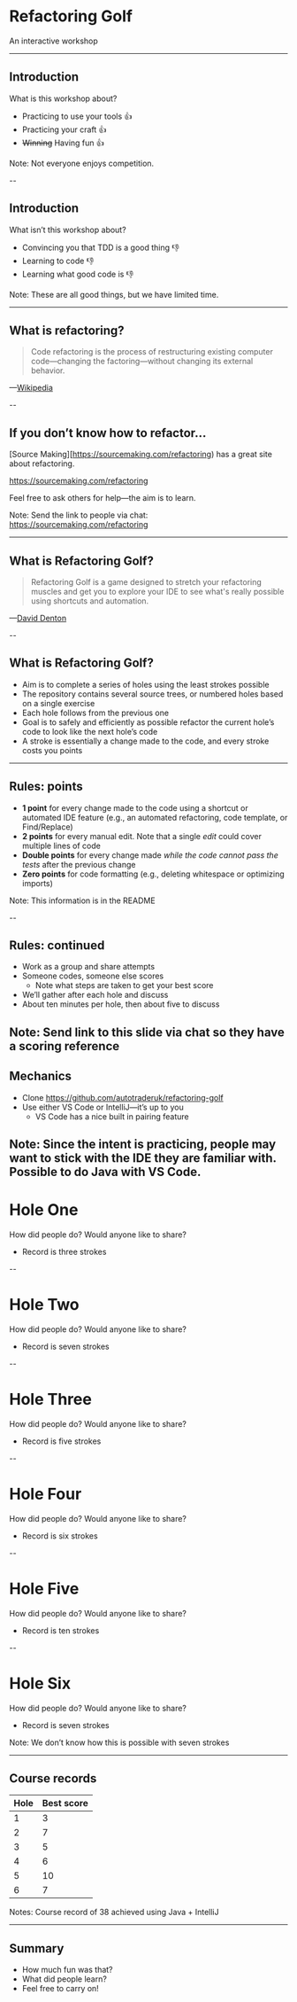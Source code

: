 # Refactoring Golf

An interactive workshop

---

## Introduction

What is this workshop about?

+ Practicing to use your tools 👍
+ Practicing your craft 👍
+ ~~Winning~~ Having fun 👍

Note: Not everyone enjoys competition.

--

## Introduction

What isn’t this workshop about?

+ Convincing you that TDD is a good thing 👎
+ Learning to code 👎
+ Learning what good code is 👎

Note: These are all good things, but we have limited time.

---

## What is refactoring?

> Code refactoring is the process of restructuring existing computer code—changing the factoring—without changing its external behavior.

—[Wikipedia](https://en.wikipedia.org/wiki/Code_refactoring)

--

## If you don’t know how to refactor…

[Source Making][https://sourcemaking.com/refactoring) has a great site about refactoring.

<https://sourcemaking.com/refactoring>

Feel free to ask others for help—the aim is to learn.

Note: Send the link to people via chat: https://sourcemaking.com/refactoring

---

## What is Refactoring Golf?

> Refactoring Golf is a game designed to stretch your refactoring muscles and get you to explore your IDE to see what's really possible using shortcuts and automation.

—[David Denton](https://github.com/daviddenton/refactoring-golf)

--

## What is Refactoring Golf?

+ Aim is to complete a series of holes using the least strokes possible
+ The repository contains several source trees, or numbered holes based on a single exercise
+ Each hole follows from the previous one
+ Goal is to safely and efficiently as possible refactor the current hole’s code to look like the next hole’s code
+ A stroke is essentially a change made to the code, and every stroke costs you points

---

## Rules: points

+ **1 point** for every change made to the code using a shortcut or automated IDE feature (e.g., an automated refactoring, code template, or Find/Replace)
+ **2 points** for every manual edit. Note that a single *edit* could cover multiple lines of code
+ **Double points** for every change made *while the code cannot pass the tests* after the previous change
+ **Zero points** for code formatting (e.g., deleting whitespace or optimizing imports)

Note: This information is in the README

--

## Rules: continued

+ Work as a group and share attempts
+ Someone codes, someone else scores
    + Note what steps are taken to get your best score
+ We’ll gather after each hole and discuss
+ About ten minutes per hole, then about five to discuss

Note: Send link to this slide via chat so they have a scoring reference
--

## Mechanics

+ Clone <https://github.com/autotraderuk/refactoring-golf>
+ Use either VS Code or IntelliJ—it’s up to you
    + VS Code has a nice built in pairing feature

Note:
    Since the intent is practicing, people may want to stick with the IDE they are familiar with.  
    Possible to do Java with VS Code.  
---

# Hole One

How did people do? Would anyone like to share?

+ Record is three strokes

--

# Hole Two

How did people do? Would anyone like to share?

+ Record is seven strokes

--

# Hole Three

How did people do? Would anyone like to share?

+ Record is five strokes

--

# Hole Four

How did people do? Would anyone like to share?

+ Record is six strokes

--

# Hole Five

How did people do? Would anyone like to share?

+ Record is ten strokes

--

# Hole Six

How did people do? Would anyone like to share?

+ Record is seven strokes

Note: We don’t know how this is possible with seven strokes

---

## Course records

| Hole | Best score |
|------|------------|
| 1    | 3          |
| 2    | 7          |
| 3    | 5          |
| 4    | 6          |
| 5    | 10         |
| 6    | 7          |
 
Notes: Course record of 38 achieved using Java + IntelliJ

---

## Summary

+ How much fun was that?
+ What did people learn?
+ Feel free to carry on!